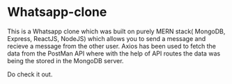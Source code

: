# Whatsapp-clone
This is a Whatsapp clone which was built on purely MERN stack( MongoDB, Express, ReactJS, NodeJS) which allows you to send a message and recieve a message from the other user. Axios has been used to fetch the data from the PostMan API where with the help of API routes the data was being the stored in the MongoDB server.

Do check it out.
